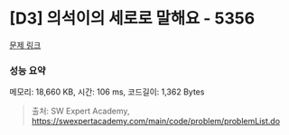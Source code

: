 # [D3] 의석이의 세로로 말해요 - 5356 

[문제 링크](https://swexpertacademy.com/main/code/problem/problemDetail.do?contestProbId=AWVWgkP6sQ0DFAUO) 

### 성능 요약

메모리: 18,660 KB, 시간: 106 ms, 코드길이: 1,362 Bytes



> 출처: SW Expert Academy, https://swexpertacademy.com/main/code/problem/problemList.do